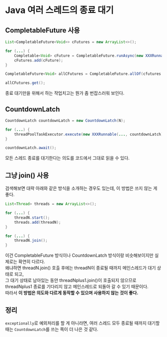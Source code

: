 # Java 여러 스레드의 종료 대기


## CompletableFuture 사용

```java
List<CompletableFuture<Void>> cFutures = new ArrayList<>();

for (...) {
    Completable<Void> cFuture = CompletableFuture.runAsync(new XXXRunnable(...), threadPoolTaskExecutor);
    cFutures.add(cFuture);
}

CompletableFuture<Void> allCFutures = CompletableFuture.allOf(cfutures.toArray(new CompletableFuture[0]));

allCFutures.get();
```

종료 대기만을 위해서 하는 작업치고는 뭔가 좀 번잡스러워 보인다.

## CountdownLatch

```java
CountdownLatch countdownLatch = new CountdownLatch(N);

for (...) {
    threadPoolTaskExecutor.execute(new XXXRunnable(..., countdownLatch));
}

countdownLatch.await();
```

모든 스레드 종료를 대기한다는 의도를 코드에서 그대로 읽을 수 있다.


## 그냥 join() 사용

검색해보면 대략 아래와 같은 방식을 소개하는 경우도 있는데, 이 방법은 쓰지 않는 게 좋다.

```java
List<Thread> threads = new ArrayList<>();

for (...) {
    threadN.start();
    threads.add(threadN);
}

for (...) {
    threadN.join();
}
```
이건 CompletableFuture 방식이나 CountdownLatch 방식이랑 비슷해보이지만 실제로는 확연히 다르다.  
왜냐하면 threadN.join() 호출 후에는 threadN이 종료될 때까지 메인스레드가 대기 상태로 되고,  
그 대기 상태로 남아있는 동안 threadNplus1.join()이 호출되지 않으므로 threadNplus1 종료를 기다리지 않고 메인스레드로 되돌아 갈 수 있기 때문이다.  
따라서 **이 방법은 의도와 다르게 동작할 수 있으며 사용하지 않는 것이 좋다.**

## 정리

`exceptionally`로 예외처리를 할 게 아니라면, 여러 스레드 모두 종료될 때까지 대기할 때는 `CountdownLatch`를 쓰는 쪽이 더 나은 것 같다.
